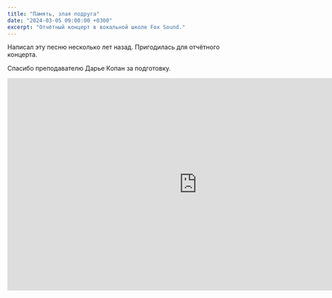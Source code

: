 ```yaml
---
title: "Память, злая подруга"
date: "2024-03-05 09:00:00 +0300"
excerpt: "Отчётный концерт в вокальной школе Fox Sound."
---
```


Написал эту песню несколько лет назад. Пригодилась для отчётного концерта.

Спасибо преподавателю Дарье Копан за подготовку.

<div class="video-wrapper">
    <iframe src="https://vk.com/video_ext.php?oid=746350732&id=456239049&hd=2" width="853" height="480" allow="autoplay; encrypted-media; fullscreen; picture-in-picture;" frameborder="0" allowfullscreen></iframe>
</div>
